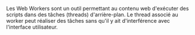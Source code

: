 Les Web Workers sont un outil permettant au contenu web d'exécuter des scripts dans des tâches (threads) d'arrière-plan. Le thread associé au worker peut réaliser des tâches sans qu'il y ait d'interférence avec l'interface utilisateur. 